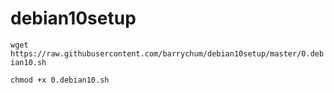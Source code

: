 # debian10setup

`wget https://raw.githubusercontent.com/barrychum/debian10setup/master/0.debian10.sh`

`chmod +x 0.debian10.sh`
